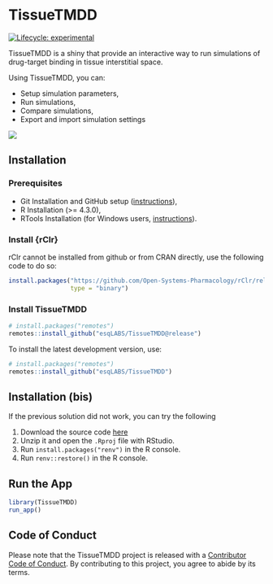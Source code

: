 
<!-- README.md is generated from README.Rmd. Please edit that file -->

# TissueTMDD

<!-- badges: start -->

[![Lifecycle:
experimental](https://img.shields.io/badge/lifecycle-experimental-orange.svg)](https://lifecycle.r-lib.org/articles/stages.html#experimental)
<!-- badges: end -->

TissueTMDD is a shiny that provide an interactive way to run simulations
of drug-target binding in tissue interstitial space.

Using TissueTMDD, you can:

- Setup simulation parameters,
- Run simulations,
- Compare simulations,
- Export and import simulation settings

![](vignettes/assets/tmdd_preview.gif)

## Installation

### Prerequisites

- Git Installation and GitHub setup
  ([instructions](https://gist.github.com/z3tt/3dab3535007acf108391649766409421)),
- R Installation (\>= 4.3.0),
- RTools Installation (for Windows users,
  [instructions](https://cran.r-project.org/bin/windows/Rtools/rtools40.html)).

### Install {rClr}

rClr cannot be installed from github or from CRAN directly, use the
following code to do so:

``` r
install.packages("https://github.com/Open-Systems-Pharmacology/rClr/releases/download/v0.9.2/rClr_0.9.2.zip", 
                 type = "binary")
```

### Install TissueTMDD

``` r
# install.packages("remotes")
remotes::install_github("esqLABS/TissueTMDD@release")
```

To install the latest development version, use:

``` r
# install.packages("remotes")
remotes::install_github("esqLABS/TissueTMDD")
```

## Installation (bis)

If the previous solution did not work, you can try the following

1.  Download the source code
    [here](https://github.com/esqLABS/TissueTMDD/archive/refs/heads/main.zip)
2.  Unzip it and open the `.Rproj` file with RStudio.
3.  Run `install.packages("renv")` in the R console.
4.  Run `renv::restore()` in the R console.

## Run the App

``` r
library(TissueTMDD)
run_app()
```

## Code of Conduct

Please note that the TissueTMDD project is released with a [Contributor
Code of
Conduct](https://contributor-covenant.org/version/2/1/CODE_OF_CONDUCT.html).
By contributing to this project, you agree to abide by its terms.
